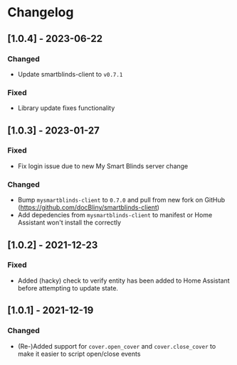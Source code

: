 # Changelog

## [1.0.4] - 2023-06-22

### Changed
- Update smartblinds-client to `v0.7.1`
### Fixed
- Library update fixes functionality

## [1.0.3] - 2023-01-27

### Fixed
- Fix login issue due to new My Smart Blinds server change

### Changed
- Bump `mysmartblinds-client` to `0.7.0` and pull from new fork on GitHub (https://github.com/docBliny/smartblinds-client)
- Add depedencies from `mysmartblinds-client` to manifest or Home Assistant won't install the correctly

## [1.0.2] - 2021-12-23
### Fixed
- Added (hacky) check to verify entity has been added to Home Assistant before attempting to update state.

## [1.0.1] - 2021-12-19
### Changed
- (Re-)Added support for `cover.open_cover` and `cover.close_cover` to make it easier to script open/close events
